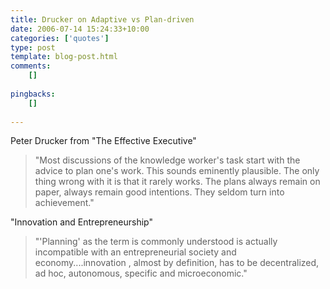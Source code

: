 ```yaml
---
title: Drucker on Adaptive vs Plan-driven
date: 2006-07-14 15:24:33+10:00
categories: ['quotes']
type: post
template: blog-post.html
comments:
    []
    
pingbacks:
    []
    
---
```

Peter Drucker from "The Effective Executive"

> "Most discussions of the knowledge worker's task start with the advice to plan one's work. This sounds eminently plausible. The only thing wrong with it is that it rarely works. The plans always remain on paper, always remain good intentions. They seldom turn into achievement."

"Innovation and Entrepreneurship"

> "'Planning' as the term is commonly understood is actually incompatible with an entrepreneurial society and economy....innovation , almost by definition, has to be decentralized, ad hoc, autonomous, specific and microeconomic."